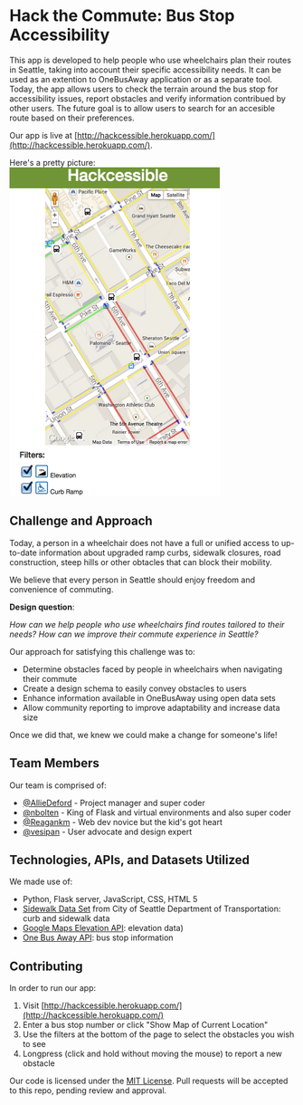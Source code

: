 # Hack the Commute: Bus Stop Accessibility

This app is developed to help people who use wheelchairs plan their routes in Seattle, taking into account their specific accessibility needs. It can be used as an extention to OneBusAway application or as a separate tool.
Today, the app allows users to check the terrain around the bus stop for accessibility issues, report obstacles and verify information contribued by other users. The future goal is to allow users to search for an accesible route based on their preferences.

Our app is live at [http://hackcessible.herokuapp.com/](http://hackcessible.herokuapp.com/). 

Here's a pretty picture:
![Screenshot of our shiny thing](screenshot.png?raw=true "Hackcessible Transit App")

## Challenge and Approach

Today, a person in a wheelchair does not have a full or unified access to up-to-date information about upgraded ramp curbs, sidewalk closures, road construction, steep hills or other obtacles that can block their mobility. 

We believe that every person in Seattle should enjoy freedom and convenience of commuting.   

**Design question**:

_How can we help people who use wheelchairs find routes tailored to their needs? How can we improve their commute experience in Seattle?_

Our approach for satisfying this challenge was to:

- Determine obstacles faced by people in wheelchairs when navigating their commute
- Create a design schema to easily convey obstacles to users
- Enhance information available in OneBusAway using open data sets
- Allow community reporting to improve adaptability and increase data size

Once we did that, we knew we could make a change for someone's life!

## Team Members

Our team is comprised of:

- [@AllieDeford](https://github.com/AllieDeford) - Project manager and super coder
- [@nbolten](https://github.com/nbolten) - King of Flask and virtual environments and also super coder
- [@Reagankm](https://github.com/Reagankm) - Web dev novice but the kid's got heart
- [@vesipan](https://github.com/versipan) - User advocate and design expert

## Technologies, APIs, and Datasets Utilized

We made use of:

- Python, Flask server, JavaScript, CSS, HTML 5
- [Sidewalk Data Set](https://data.seattle.gov/Transportation/SDOT-Sidewalks/pxgh-b4sz) from City of Seattle Department of Transportation: curb and sidewalk data
- [Google Maps Elevation API](https://developers.google.com/maps/documentation/elevation/): elevation data)
- [One Bus Away API](http://pugetsound.onebusaway.org/p/OneBusAwayApiService.action): bus stop information


## Contributing

In order to run our app:

1. Visit [http://hackcessible.herokuapp.com/](http://hackcessible.herokuapp.com/)
2. Enter a bus stop number or click "Show Map of Current Location"
3. Use the filters at the bottom of the page to select the obstacles you wish to see
4. Longpress (click and hold without moving the mouse) to report a new obstacle

Our code is licensed under the [MIT License](LICENSE.md). Pull requests will be accepted to this repo, pending review and approval.
